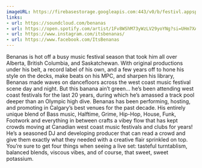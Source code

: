```yaml
---
imageURL: https://firebasestorage.googleapis.com:443/v0/b/festivl.appspot.com/o/userContent%2FE50F7D02-E6CA-4CF7-A97C-0CD29366799A.png?alt=media&token=d93607c1-e45d-4da4-9e8f-6428b49214be
links:
- url: https://soundcloud.com/benanas
- url: https://open.spotify.com/artist/1Fv8WShM73yWzLV29yoYNg?si=UHm7XAY5RqC9_DdzInk9wA&nd=1
- url: https://www.instagram.com/itsbenanas/
- url: https://www.facebook.com/ItsBenanas
---
```

Benanas is hot off a busy music festival season that took him all over Alberta, British Columbia, and Saskatchewan. With original productions under his belt, a record label of his own, and a few years off to hone his style on the decks, make beats on his MPC, and sharpen his library, Benanas made waves on dancefloors across the west coast music festival scene day and night. But this banana ain’t green... he’s been attending west coast festivals for the last 20 years, during which he’s amassed a track pool deeper than an Olympic high dive. Benanas has been performing, hosting, and promoting in Calgary’s best venues for the past decade. His entirely unique blend of Bass music, Halftime, Grime, Hip-Hop, House, Funk, Footwork and everything in between crafts a vibey flow that has kept crowds moving at Canadian west coast music festivals and clubs for years! He’s a seasoned DJ and developing producer that can read a crowd and give them exactly what they needed with a creative flair sprinkled on top. You’re sure to get four things when seeing a live set: tasteful turntablism, balanced blends, viscous vibes, and of course, that sweet, sweet potassium.